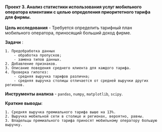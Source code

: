 #### Проект 3. Анализ статистики использования услуг мобильного оператора клиентами с целью определения приоритетного тарифа для фирмы. 

 **Цель исследования** - Требуется определить тарифный план мобильного оператора, приносящий больший доход фирме.

 **Задачи** :
 
	1. Предобработка данных
		- обработка пропусков;
		- замена типов данных.
	2. Добавление признаков.
	3. Описание поведения среднего клиента для каждого тарифа.
	4. Проверка гипотез:
		- средняя выручка тарифов различна;
		- средняя выручка столицы отличается от средней выручки других регионов.
	
 **Инструменты анализа** - `pandas`, `numpy`, `matplotlib`, `scipy`.
 
 **Краткие выводы**:
 
	1. Средняя выручка премиального тарифа выше на 13%.
	2. Выручка мобильной сети в столице и регионах, вероятно, равны.
	3. Владельцы премиального тарифа приносят мобильному оператору большую выручку.